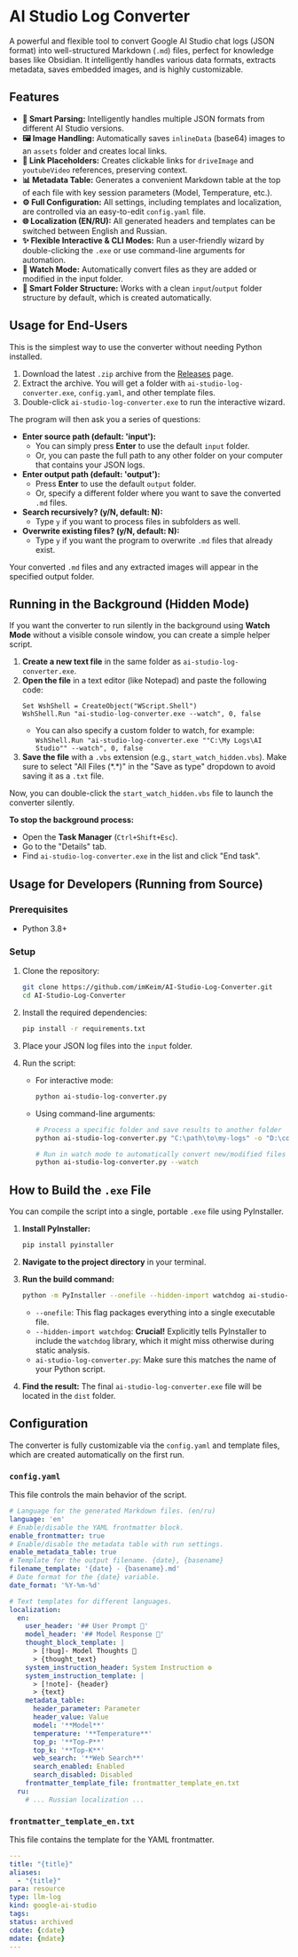 # AI Studio Log Converter

A powerful and flexible tool to convert Google AI Studio chat logs (JSON format) into well-structured Markdown (`.md`) files, perfect for knowledge bases like Obsidian. It intelligently handles various data formats, extracts metadata, saves embedded images, and is highly customizable.

## Features

- **🤖 Smart Parsing:** Intelligently handles multiple JSON formats from different AI Studio versions.
- **🖼️ Image Handling:** Automatically saves `inlineData` (base64) images to an `assets` folder and creates local links.
- **🔗 Link Placeholders:** Creates clickable links for `driveImage` and `youtubeVideo` references, preserving context.
- **📊 Metadata Table:** Generates a convenient Markdown table at the top of each file with key session parameters (Model, Temperature, etc.).
- **⚙️ Full Configuration:** All settings, including templates and localization, are controlled via an easy-to-edit `config.yaml` file.
- **🌐 Localization (EN/RU):** All generated headers and templates can be switched between English and Russian.
- **✨ Flexible Interactive & CLI Modes:** Run a user-friendly wizard by double-clicking the `.exe` or use command-line arguments for automation.
- **👀 Watch Mode:** Automatically convert files as they are added or modified in the input folder.
- **📁 Smart Folder Structure:** Works with a clean `input`/`output` folder structure by default, which is created automatically.

## Usage for End-Users

This is the simplest way to use the converter without needing Python installed.

1.  Download the latest `.zip` archive from the [Releases](https://github.com/imKeim/AI-Studio-Log-Converter/releases) page.
2.  Extract the archive. You will get a folder with `ai-studio-log-converter.exe`, `config.yaml`, and other template files.
3.  Double-click `ai-studio-log-converter.exe` to run the interactive wizard.

The program will then ask you a series of questions:

-   **Enter source path (default: 'input'):**
    -   You can simply press **Enter** to use the default `input` folder.
    -   Or, you can paste the full path to any other folder on your computer that contains your JSON logs.
-   **Enter output path (default: 'output'):**
    -   Press **Enter** to use the default `output` folder.
    -   Or, specify a different folder where you want to save the converted `.md` files.
-   **Search recursively? (y/N, default: N):**
    -   Type `y` if you want to process files in subfolders as well.
-   **Overwrite existing files? (y/N, default: N):**
    -   Type `y` if you want the program to overwrite `.md` files that already exist.

Your converted `.md` files and any extracted images will appear in the specified output folder.

## Running in the Background (Hidden Mode)

If you want the converter to run silently in the background using **Watch Mode** without a visible console window, you can create a simple helper script.

1.  **Create a new text file** in the same folder as `ai-studio-log-converter.exe`.
2.  **Open the file** in a text editor (like Notepad) and paste the following code:
    ```vbscript
    Set WshShell = CreateObject("WScript.Shell")
    WshShell.Run "ai-studio-log-converter.exe --watch", 0, false
    ```
    *   You can also specify a custom folder to watch, for example:
        `WshShell.Run "ai-studio-log-converter.exe ""C:\My Logs\AI Studio"" --watch", 0, false`
3.  **Save the file** with a `.vbs` extension (e.g., `start_watch_hidden.vbs`). Make sure to select "All Files (\*.\*)" in the "Save as type" dropdown to avoid saving it as a `.txt` file.

Now, you can double-click the `start_watch_hidden.vbs` file to launch the converter silently.

**To stop the background process:**
- Open the **Task Manager** (`Ctrl+Shift+Esc`).
- Go to the "Details" tab.
- Find `ai-studio-log-converter.exe` in the list and click "End task".

## Usage for Developers (Running from Source)

### Prerequisites
- Python 3.8+

### Setup
1.  Clone the repository:
    ```bash
    git clone https://github.com/imKeim/AI-Studio-Log-Converter.git
    cd AI-Studio-Log-Converter
    ```
2.  Install the required dependencies:
    ```bash
    pip install -r requirements.txt
    ```
3.  Place your JSON log files into the `input` folder.

4.  Run the script:
    *   For interactive mode:
        ```bash
        python ai-studio-log-converter.py
        ```
    *   Using command-line arguments:
        ```bash
        # Process a specific folder and save results to another folder
        python ai-studio-log-converter.py "C:\path\to\my-logs" -o "D:\converted-notes" -r --overwrite

        # Run in watch mode to automatically convert new/modified files in the 'input' folder
        python ai-studio-log-converter.py --watch
        ```

## How to Build the `.exe` File

You can compile the script into a single, portable `.exe` file using PyInstaller.

1.  **Install PyInstaller:**
    ```bash
    pip install pyinstaller
    ```

2.  **Navigate to the project directory** in your terminal.

3.  **Run the build command:**
    ```bash
    python -m PyInstaller --onefile --hidden-import watchdog ai-studio-log-converter.py
    ```
    *   `--onefile`: This flag packages everything into a single executable file.
    *   `--hidden-import watchdog`: **Crucial!** Explicitly tells PyInstaller to include the `watchdog` library, which it might miss otherwise during static analysis.
    *   `ai-studio-log-converter.py`: Make sure this matches the name of your Python script.

4.  **Find the result:** The final `ai-studio-log-converter.exe` file will be located in the `dist` folder.

## Configuration

The converter is fully customizable via the `config.yaml` and template files, which are created automatically on the first run.

### `config.yaml`

This file controls the main behavior of the script.

```yaml
# Language for the generated Markdown files. (en/ru)
language: 'en'
# Enable/disable the YAML frontmatter block.
enable_frontmatter: true
# Enable/disable the metadata table with run settings.
enable_metadata_table: true
# Template for the output filename. {date}, {basename}
filename_template: '{date} - {basename}.md'
# Date format for the {date} variable.
date_format: '%Y-%m-%d'

# Text templates for different languages.
localization:
  en:
    user_header: '## User Prompt 👤'
    model_header: '## Model Response 🤖'
    thought_block_template: |
      > [!bug]- Model Thoughts 🧠
      > {thought_text}
    system_instruction_header: System Instruction ⚙️
    system_instruction_template: |
      > [!note]- {header}
      > {text}
    metadata_table:
      header_parameter: Parameter
      header_value: Value
      model: '**Model**'
      temperature: '**Temperature**'
      top_p: '**Top-P**'
      top_k: '**Top-K**'
      web_search: '**Web Search**'
      search_enabled: Enabled
      search_disabled: Disabled
    frontmatter_template_file: frontmatter_template_en.txt
  ru:
    # ... Russian localization ...
```

### `frontmatter_template_en.txt`

This file contains the template for the YAML frontmatter.

```yaml
---
title: "{title}"
aliases:
  - "{title}"
para: resource
type: llm-log
kind: google-ai-studio
tags: 
status: archived
cdate: {cdate}
mdate: {mdate}
---
```